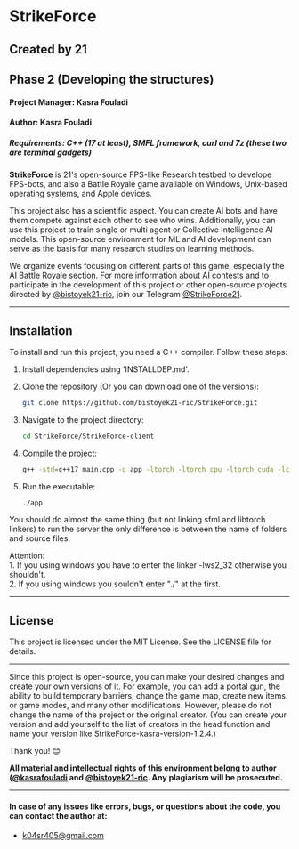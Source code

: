 # StrikeForce
## Created by 21

## Phase 2 (Developing the structures)
#### Project Manager: Kasra Fouladi
#### Author: Kasra Fouladi

##### Requirements: C++ (17 at least), SMFL framework, curl and 7z (these two are terminal gadgets)

**StrikeForce** is 21's open-source FPS-like Research testbed to develope FPS-bots, and also a Battle Royale game available on Windows, Unix-based operating systems, and Apple devices.

This project also has a scientific aspect. You can create AI bots and have them compete against each other to see who wins. Additionally, you can use this project to train single or multi agent or Collective Intelligence AI models. This open-source environment for ML and AI development can serve as the basis for many research studies on learning methods.

We organize events focusing on different parts of this game, especially the AI Battle Royale section. For more information about AI contests and to participate in the development of this project or other open-source projects directed by [@bistoyek21-ric](https://github.com/bistoyek21-ric), join our Telegram [@StrikeForce21](https://t.me/StrikeForce21).

---

## Installation

To install and run this project, you need a C++ compiler. Follow these steps:

1. Install dependencies using 'INSTALLDEP.md'.

2. Clone the repository (Or you can download one of the versions):
    ```sh
    git clone https://github.com/bistoyek21-ric/StrikeForce.git
    ```
3. Navigate to the project directory:
    ```sh
    cd StrikeForce/StrikeForce-client
    ```
4. Compile the project:
    ```sh
    g++ -std=c++17 main.cpp -o app -ltorch -ltorch_cpu -ltorch_cuda -lc10 -lc10_cuda -lsfml-graphics -lsfml-window -lsfml-system && ./app
    ```
5. Run the executable:
    ```sh
    ./app
    ```

You should do almost the same thing (but not linking sfml and libtorch linkers) to run the server the only difference is between the name of folders and source files.

Attention:\
    1. If you using windows you have to enter the linker -lws2_32 otherwise you shouldn't.\
    2. If you using windows you souldn't enter "./" at the first.
    
---

## License

This project is licensed under the MIT License. See the LICENSE file for details.

---

Since this project is open-source, you can make your desired changes and create your own versions of it. For example, you can add a portal gun, the ability to build temporary barriers, change the game map, create new items or game modes, and many other modifications. However, please do not change the name of the project or the original creator. (You can create your version and add yourself to the list of creators in the head function and name your version like StrikeForce-kasra-version-1.2.4.)

Thank you! 😊

**All material and intellectual rights of this environment belong to author ([@kasrafouladi](https://github.com/kasrafouladi) and [@bistoyek21-ric](https://github.com/bistoyek21-ric). Any plagiarism will be prosecuted.**

---

#### In case of any issues like errors, bugs, or questions about the code, you can contact the author at:
- k04sr405@gmail.com


